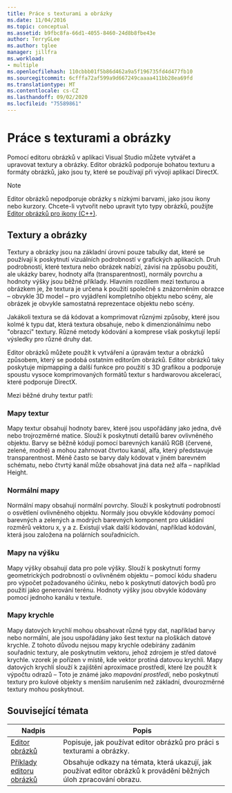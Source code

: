 ```yaml
---
title: Práce s texturami a obrázky
ms.date: 11/04/2016
ms.topic: conceptual
ms.assetid: b9fbc8fa-66d1-4055-8460-24d8b8fbe43e
author: TerryGLee
ms.author: tglee
manager: jillfra
ms.workload:
- multiple
ms.openlocfilehash: 110cbbb01f5b86d462a9a5f196735fd4d477fb10
ms.sourcegitcommit: 6cfffa72af599a9d667249caaaa411bb28ea69fd
ms.translationtype: MT
ms.contentlocale: cs-CZ
ms.lasthandoff: 09/02/2020
ms.locfileid: "75589861"
---
```

# <a name="work-with-textures-and-images"></a>Práce s texturami a obrázky

Pomocí editoru obrázků v aplikaci Visual Studio můžete vytvářet a upravovat textury a obrázky. Editor obrázků podporuje bohatou texturu a formáty obrázků, jako jsou ty, které se používají při vývoji aplikací DirectX.

> [!NOTE]
> Editor obrázků nepodporuje obrázky s nízkými barvami, jako jsou ikony nebo kurzory. Chcete-li vytvořit nebo upravit tyto typy obrázků, použijte [Editor obrázků pro ikony (C++)](/cpp/windows/image-editor-for-icons).

## <a name="textures-and-images"></a>Textury a obrázky

Textury a obrázky jsou na základní úrovni pouze tabulky dat, které se používají k poskytnutí vizuálních podrobností v grafických aplikacích. Druh podrobností, které textura nebo obrázek nabízí, závisí na způsobu použití, ale ukázky barev, hodnoty alfa (transparentnost), normály povrchu a hodnoty výšky jsou běžné příklady. Hlavním rozdílem mezi texturou a obrázkem je, že textura je určena k použití společně s znázorněním obrazce – obvykle 3D model – pro vyjádření kompletního objektu nebo scény, ale obrázek je obvykle samostatná reprezentace objektu nebo scény.

Jakákoli textura se dá kódovat a komprimovat různými způsoby, které jsou kolmé k typu dat, která textura obsahuje, nebo k dimenzionálnímu nebo "obrazci" textury. Různé metody kódování a komprese však poskytují lepší výsledky pro různé druhy dat.

Editor obrázků můžete použít k vytváření a úpravám textur a obrázků způsobem, který se podobá ostatním editorům obrázků. Editor obrázků taky poskytuje mipmapping a další funkce pro použití s 3D grafikou a podporuje spoustu vysoce komprimovaných formátů textur s hardwarovou akcelerací, které podporuje DirectX.

Mezi běžné druhy textur patří:

### <a name="texture-maps"></a>Mapy textur

Mapy textur obsahují hodnoty barev, které jsou uspořádány jako jedna, dvě nebo trojrozměrné matice. Slouží k poskytnutí detailů barev ovlivněného objektu. Barvy se běžně kódují pomocí barevných kanálů RGB (červené, zelené, modré) a mohou zahrnovat čtvrtou kanál, alfa, který představuje transparentnost. Méně často se barvy daly kódovat v jiném barevném schématu, nebo čtvrtý kanál může obsahovat jiná data než alfa – například Height.

### <a name="normal-maps"></a>Normální mapy

Normální mapy obsahují normální povrchy. Slouží k poskytnutí podrobností o osvětlení ovlivněného objektu. Normály jsou obvykle kódovány pomocí barevných a zelených a modrých barevných komponent pro ukládání rozměrů vektoru x, y a z. Existují však další kódování, například kódování, která jsou založena na polárních souřadnicích.

### <a name="height-maps"></a>Mapy na výšku

Mapy výšky obsahují data pro pole výšky. Slouží k poskytnutí formy geometrických podrobností o ovlivněném objektu – pomocí kódu shaderu pro výpočet požadovaného účinku, nebo k poskytnutí datových bodů pro použití jako generování terénu. Hodnoty výšky jsou obvykle kódovány pomocí jednoho kanálu v textuře.

### <a name="cube-maps"></a>Mapy krychle

Mapy datových krychlí mohou obsahovat různé typy dat, například barvy nebo normální, ale jsou uspořádány jako šest textur na ploškách datové krychle. Z tohoto důvodu nejsou mapy krychle odebírány zadáním souřadnic textury, ale poskytnutím vektoru, jehož zdrojem je střed datové krychle. vzorek je pořízen v místě, kde vektor protíná datovou krychli. Mapy datových krychlí slouží k zajištění aproximace prostředí, které lze použít k výpočtu odrazů – Toto je známé jako *mapování prostředí*, nebo poskytnutí textury pro kulové objekty s menším narušením než základní, dvourozměrné textury mohou poskytnout.

## <a name="related-topics"></a>Související témata

|Nadpis|Popis|
|-----------|-----------------|
|[Editor obrázků](../designers/image-editor.md)|Popisuje, jak používat editor obrázků pro práci s texturami a obrázky.|
|[Příklady editoru obrázků](../designers/how-to-create-a-basic-texture.md)|Obsahuje odkazy na témata, která ukazují, jak používat editor obrázků k provádění běžných úloh zpracování obrazu.|
